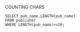 COUNTING CHARS

```sqlite
SELECT pub_name,LENGTH(pub_name) 
FROM publisher
WHERE LENGTH(pub_name)>=20;
```

